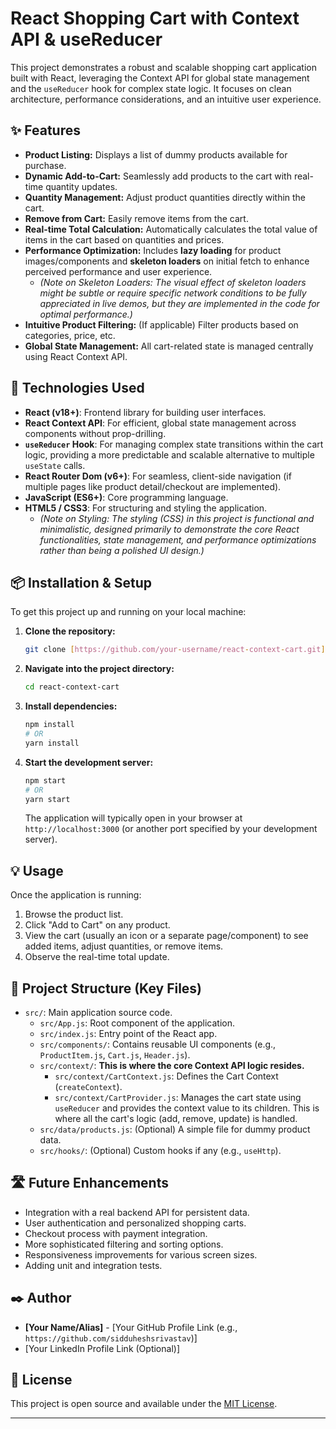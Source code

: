 # React Shopping Cart with Context API & useReducer

This project demonstrates a robust and scalable shopping cart application built with React, leveraging the Context API for global state management and the `useReducer` hook for complex state logic. It focuses on clean architecture, performance considerations, and an intuitive user experience.

## ✨ Features

* **Product Listing:** Displays a list of dummy products available for purchase.
* **Dynamic Add-to-Cart:** Seamlessly add products to the cart with real-time quantity updates.
* **Quantity Management:** Adjust product quantities directly within the cart.
* **Remove from Cart:** Easily remove items from the cart.
* **Real-time Total Calculation:** Automatically calculates the total value of items in the cart based on quantities and prices.
* **Performance Optimization:** Includes **lazy loading** for product images/components and **skeleton loaders** on initial fetch to enhance perceived performance and user experience.
    * *(Note on Skeleton Loaders: The visual effect of skeleton loaders might be subtle or require specific network conditions to be fully appreciated in live demos, but they are implemented in the code for optimal performance.)*
* **Intuitive Product Filtering:** (If applicable) Filter products based on categories, price, etc.
* **Global State Management:** All cart-related state is managed centrally using React Context API.

## 🚀 Technologies Used

* **React (v18+)**: Frontend library for building user interfaces.
* **React Context API**: For efficient, global state management across components without prop-drilling.
* **`useReducer` Hook**: For managing complex state transitions within the cart logic, providing a more predictable and scalable alternative to multiple `useState` calls.
* **React Router Dom (v6+)**: For seamless, client-side navigation (if multiple pages like product detail/checkout are implemented).
* **JavaScript (ES6+)**: Core programming language.
* **HTML5 / CSS3**: For structuring and styling the application.
    * *(Note on Styling: The styling (CSS) in this project is functional and minimalistic, designed primarily to demonstrate the core React functionalities, state management, and performance optimizations rather than being a polished UI design.)*

## 📦 Installation & Setup

To get this project up and running on your local machine:

1.  **Clone the repository:**
    ```bash
    git clone [https://github.com/your-username/react-context-cart.git](https://github.com/your-username/react-context-cart.git)
    ```
2.  **Navigate into the project directory:**
    ```bash
    cd react-context-cart
    ```
3.  **Install dependencies:**
    ```bash
    npm install
    # OR
    yarn install
    ```
4.  **Start the development server:**
    ```bash
    npm start
    # OR
    yarn start
    ```
    The application will typically open in your browser at `http://localhost:3000` (or another port specified by your development server).

## 💡 Usage

Once the application is running:

1.  Browse the product list.
2.  Click "Add to Cart" on any product.
3.  View the cart (usually an icon or a separate page/component) to see added items, adjust quantities, or remove items.
4.  Observe the real-time total update.

## 📁 Project Structure (Key Files)

* `src/`: Main application source code.
    * `src/App.js`: Root component of the application.
    * `src/index.js`: Entry point of the React app.
    * `src/components/`: Contains reusable UI components (e.g., `ProductItem.js`, `Cart.js`, `Header.js`).
    * `src/context/`: **This is where the core Context API logic resides.**
        * `src/context/CartContext.js`: Defines the Cart Context (`createContext`).
        * `src/context/CartProvider.js`: Manages the cart state using `useReducer` and provides the context value to its children. This is where all the cart's logic (add, remove, update) is handled.
    * `src/data/products.js`: (Optional) A simple file for dummy product data.
    * `src/hooks/`: (Optional) Custom hooks if any (e.g., `useHttp`).

## 🛣️ Future Enhancements

* Integration with a real backend API for persistent data.
* User authentication and personalized shopping carts.
* Checkout process with payment integration.
* More sophisticated filtering and sorting options.
* Responsiveness improvements for various screen sizes.
* Adding unit and integration tests.

## ✒️ Author

* **[Your Name/Alias]** - [Your GitHub Profile Link (e.g., `https://github.com/sidduheshsrivastav`)]
* [Your LinkedIn Profile Link (Optional)]

## 📄 License

This project is open source and available under the [MIT License](LICENSE).

---
